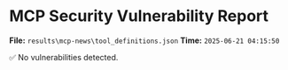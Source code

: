 # MCP Security Vulnerability Report
**File:** `results\mcp-news\tool_definitions.json`
**Time:** `2025-06-21 04:15:50`

✅ No vulnerabilities detected.